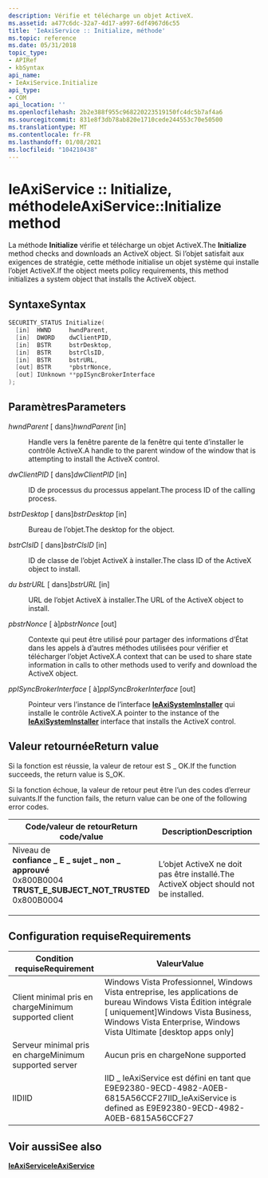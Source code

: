 ```yaml
---
description: Vérifie et télécharge un objet ActiveX.
ms.assetid: a477c6dc-32a7-4d17-a997-6df4967d6c55
title: 'IeAxiService :: Initialize, méthode'
ms.topic: reference
ms.date: 05/31/2018
topic_type:
- APIRef
- kbSyntax
api_name:
- IeAxiService.Initialize
api_type:
- COM
api_location: ''
ms.openlocfilehash: 2b2e388f955c968220223519150fc4dc5b7af4a6
ms.sourcegitcommit: 831e8f3db78ab820e1710cede244553c70e50500
ms.translationtype: MT
ms.contentlocale: fr-FR
ms.lasthandoff: 01/08/2021
ms.locfileid: "104210438"
---
```

# <a name="ieaxiserviceinitialize-method"></a><span data-ttu-id="d2ea4-103">IeAxiService :: Initialize, méthode</span><span class="sxs-lookup"><span data-stu-id="d2ea4-103">IeAxiService::Initialize method</span></span>

<span data-ttu-id="d2ea4-104">La méthode **Initialize** vérifie et télécharge un objet ActiveX.</span><span class="sxs-lookup"><span data-stu-id="d2ea4-104">The **Initialize** method checks and downloads an ActiveX object.</span></span> <span data-ttu-id="d2ea4-105">Si l’objet satisfait aux exigences de stratégie, cette méthode initialise un objet système qui installe l’objet ActiveX.</span><span class="sxs-lookup"><span data-stu-id="d2ea4-105">If the object meets policy requirements, this method initializes a system object that installs the ActiveX object.</span></span>

## <a name="syntax"></a><span data-ttu-id="d2ea4-106">Syntaxe</span><span class="sxs-lookup"><span data-stu-id="d2ea4-106">Syntax</span></span>


```C++
SECURITY_STATUS Initialize(
  [in]  HWND     hwndParent,
  [in]  DWORD    dwClientPID,
  [in]  BSTR     bstrDesktop,
  [in]  BSTR     bstrClsID,
  [in]  BSTR     bstrURL,
  [out] BSTR     *pbstrNonce,
  [out] IUnknown **ppISyncBrokerInterface
);
```



## <a name="parameters"></a><span data-ttu-id="d2ea4-107">Paramètres</span><span class="sxs-lookup"><span data-stu-id="d2ea4-107">Parameters</span></span>

<dl> <dt>

<span data-ttu-id="d2ea4-108">*hwndParent* \[ dans\]</span><span class="sxs-lookup"><span data-stu-id="d2ea4-108">*hwndParent* \[in\]</span></span>
</dt> <dd>

<span data-ttu-id="d2ea4-109">Handle vers la fenêtre parente de la fenêtre qui tente d’installer le contrôle ActiveX.</span><span class="sxs-lookup"><span data-stu-id="d2ea4-109">A handle to the parent window of the window that is attempting to install the ActiveX control.</span></span>

</dd> <dt>

<span data-ttu-id="d2ea4-110">*dwClientPID* \[ dans\]</span><span class="sxs-lookup"><span data-stu-id="d2ea4-110">*dwClientPID* \[in\]</span></span>
</dt> <dd>

<span data-ttu-id="d2ea4-111">ID de processus du processus appelant.</span><span class="sxs-lookup"><span data-stu-id="d2ea4-111">The process ID of the calling process.</span></span>

</dd> <dt>

<span data-ttu-id="d2ea4-112">*bstrDesktop* \[ dans\]</span><span class="sxs-lookup"><span data-stu-id="d2ea4-112">*bstrDesktop* \[in\]</span></span>
</dt> <dd>

<span data-ttu-id="d2ea4-113">Bureau de l’objet.</span><span class="sxs-lookup"><span data-stu-id="d2ea4-113">The desktop for the object.</span></span>

</dd> <dt>

<span data-ttu-id="d2ea4-114">*bstrClsID* \[ dans\]</span><span class="sxs-lookup"><span data-stu-id="d2ea4-114">*bstrClsID* \[in\]</span></span>
</dt> <dd>

<span data-ttu-id="d2ea4-115">ID de classe de l’objet ActiveX à installer.</span><span class="sxs-lookup"><span data-stu-id="d2ea4-115">The class ID of the ActiveX object to install.</span></span>

</dd> <dt>

<span data-ttu-id="d2ea4-116">*du bstrURL* \[ dans\]</span><span class="sxs-lookup"><span data-stu-id="d2ea4-116">*bstrURL* \[in\]</span></span>
</dt> <dd>

<span data-ttu-id="d2ea4-117">URL de l’objet ActiveX à installer.</span><span class="sxs-lookup"><span data-stu-id="d2ea4-117">The URL of the ActiveX object to install.</span></span>

</dd> <dt>

<span data-ttu-id="d2ea4-118">*pbstrNonce* \[ à\]</span><span class="sxs-lookup"><span data-stu-id="d2ea4-118">*pbstrNonce* \[out\]</span></span>
</dt> <dd>

<span data-ttu-id="d2ea4-119">Contexte qui peut être utilisé pour partager des informations d’État dans les appels à d’autres méthodes utilisées pour vérifier et télécharger l’objet ActiveX.</span><span class="sxs-lookup"><span data-stu-id="d2ea4-119">A context that can be used to share state information in calls to other methods used to verify and download the ActiveX object.</span></span>

</dd> <dt>

<span data-ttu-id="d2ea4-120">*ppISyncBrokerInterface* \[ à\]</span><span class="sxs-lookup"><span data-stu-id="d2ea4-120">*ppISyncBrokerInterface* \[out\]</span></span>
</dt> <dd>

<span data-ttu-id="d2ea4-121">Pointeur vers l’instance de l’interface [**IeAxiSystemInstaller**](ieaxisysteminstaller.md) qui installe le contrôle ActiveX.</span><span class="sxs-lookup"><span data-stu-id="d2ea4-121">A pointer to the instance of the [**IeAxiSystemInstaller**](ieaxisysteminstaller.md) interface that installs the ActiveX control.</span></span>

</dd> </dl>

## <a name="return-value"></a><span data-ttu-id="d2ea4-122">Valeur retournée</span><span class="sxs-lookup"><span data-stu-id="d2ea4-122">Return value</span></span>

<span data-ttu-id="d2ea4-123">Si la fonction est réussie, la valeur de retour est S \_ OK.</span><span class="sxs-lookup"><span data-stu-id="d2ea4-123">If the function succeeds, the return value is S\_OK.</span></span>

<span data-ttu-id="d2ea4-124">Si la fonction échoue, la valeur de retour peut être l’un des codes d’erreur suivants.</span><span class="sxs-lookup"><span data-stu-id="d2ea4-124">If the function fails, the return value can be one of the following error codes.</span></span>



| <span data-ttu-id="d2ea4-125">Code/valeur de retour</span><span class="sxs-lookup"><span data-stu-id="d2ea4-125">Return code/value</span></span>                                                                                                                                                              | <span data-ttu-id="d2ea4-126">Description</span><span class="sxs-lookup"><span data-stu-id="d2ea4-126">Description</span></span>                                            |
|--------------------------------------------------------------------------------------------------------------------------------------------------------------------------------|--------------------------------------------------------|
| <dl> <span data-ttu-id="d2ea4-127">Niveau de <dt>**confiance \_ E \_ sujet \_ non \_ approuvé**</dt> <dt>0x800B0004</dt></span><span class="sxs-lookup"><span data-stu-id="d2ea4-127"><dt>**TRUST\_E\_SUBJECT\_NOT\_TRUSTED**</dt> <dt>0x800B0004</dt></span></span> </dl> | <span data-ttu-id="d2ea4-128">L’objet ActiveX ne doit pas être installé.</span><span class="sxs-lookup"><span data-stu-id="d2ea4-128">The ActiveX object should not be installed.</span></span><br/> |



 

## <a name="requirements"></a><span data-ttu-id="d2ea4-129">Configuration requise</span><span class="sxs-lookup"><span data-stu-id="d2ea4-129">Requirements</span></span>



| <span data-ttu-id="d2ea4-130">Condition requise</span><span class="sxs-lookup"><span data-stu-id="d2ea4-130">Requirement</span></span> | <span data-ttu-id="d2ea4-131">Valeur</span><span class="sxs-lookup"><span data-stu-id="d2ea4-131">Value</span></span> |
|-------------------------------------|-----------------------------------------------------------------------------------------------------------|
| <span data-ttu-id="d2ea4-132">Client minimal pris en charge</span><span class="sxs-lookup"><span data-stu-id="d2ea4-132">Minimum supported client</span></span><br/> | <span data-ttu-id="d2ea4-133">Windows Vista Professionnel, Windows Vista entreprise, les applications de bureau Windows Vista Édition intégrale \[ uniquement\]</span><span class="sxs-lookup"><span data-stu-id="d2ea4-133">Windows Vista Business, Windows Vista Enterprise, Windows Vista Ultimate \[desktop apps only\]</span></span><br/> |
| <span data-ttu-id="d2ea4-134">Serveur minimal pris en charge</span><span class="sxs-lookup"><span data-stu-id="d2ea4-134">Minimum supported server</span></span><br/> | <span data-ttu-id="d2ea4-135">Aucun pris en charge</span><span class="sxs-lookup"><span data-stu-id="d2ea4-135">None supported</span></span><br/>                                                                                 |
| <span data-ttu-id="d2ea4-136">IID</span><span class="sxs-lookup"><span data-stu-id="d2ea4-136">IID</span></span><br/>                      | <span data-ttu-id="d2ea4-137">IID \_ IeAxiService est défini en tant que E9E92380-9ECD-4982-A0EB-6815A56CCF27</span><span class="sxs-lookup"><span data-stu-id="d2ea4-137">IID\_IeAxiService is defined as E9E92380-9ECD-4982-A0EB-6815A56CCF27</span></span><br/>                           |



## <a name="see-also"></a><span data-ttu-id="d2ea4-138">Voir aussi</span><span class="sxs-lookup"><span data-stu-id="d2ea4-138">See also</span></span>

<dl> <dt>

[<span data-ttu-id="d2ea4-139">**IeAxiService**</span><span class="sxs-lookup"><span data-stu-id="d2ea4-139">**IeAxiService**</span></span>](ieaxiservice.md)
</dt> </dl>

 

 




